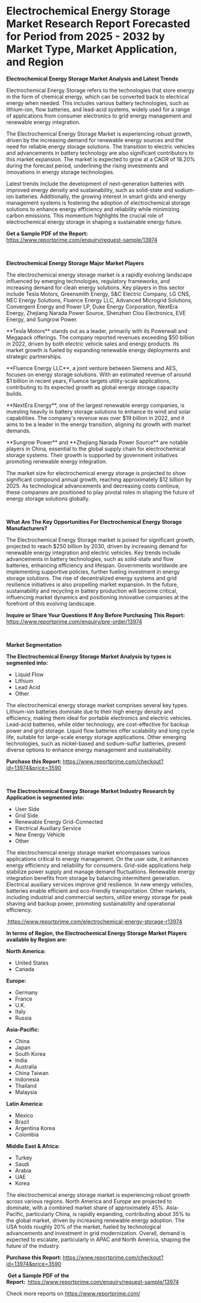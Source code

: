 <p><h1>Electrochemical Energy Storage Market Research Report Forecasted for Period from 2025 -  2032 by Market Type, Market Application, and Region</h1></p><p><strong>Electrochemical Energy Storage Market Analysis and Latest Trends</strong></p>
<p><p>Electrochemical Energy Storage refers to the technologies that store energy in the form of chemical energy, which can be converted back to electrical energy when needed. This includes various battery technologies, such as lithium-ion, flow batteries, and lead-acid systems, widely used for a range of applications from consumer electronics to grid energy management and renewable energy integration.</p><p>The Electrochemical Energy Storage Market is experiencing robust growth, driven by the increasing demand for renewable energy sources and the need for reliable energy storage solutions. The transition to electric vehicles and advancements in battery technology are also significant contributors to this market expansion. The market is expected to grow at a CAGR of 18.20% during the forecast period, underlining the rising investments and innovations in energy storage technologies.</p><p>Latest trends include the development of next-generation batteries with improved energy density and sustainability, such as solid-state and sodium-ion batteries. Additionally, the growing interest in smart grids and energy management systems is fostering the adoption of electrochemical storage solutions to enhance energy efficiency and reliability while minimizing carbon emissions. This momentum highlights the crucial role of electrochemical energy storage in shaping a sustainable energy future.</p></p>
<p><strong>Get a Sample PDF of the Report:&nbsp;</strong> <a href="https://www.reportprime.com/enquiry/request-sample/13974?utm_campaign=3071&utm_medium=2&utm_source=Github&utm_content=ia&utm_term=20032025&utm_id=electrochemical-energy-storage">https://www.reportprime.com/enquiry/request-sample/13974</a></p>
<p>&nbsp;</p>
<p><strong>Electrochemical Energy Storage Major Market Players</strong></p>
<p><p>The electrochemical energy storage market is a rapidly evolving landscape influenced by emerging technologies, regulatory frameworks, and increasing demand for clean energy solutions. Key players in this sector include Tesla Motors, Greensmith Energy, S&C Electric Company, LG CNS, NEC Energy Solutions, Fluence Energy LLC, Advanced Microgrid Solutions, Convergent Energy and Power LP, Duke Energy Corporation, NextEra Energy, Zhejiang Narada Power Source, Shenzhen Clou Electronics, EVE Energy, and Sungrow Power.</p><p>**Tesla Motors** stands out as a leader, primarily with its Powerwall and Megapack offerings. The company reported revenues exceeding $50 billion in 2022, driven by both electric vehicle sales and energy products. Its market growth is fueled by expanding renewable energy deployments and strategic partnerships.</p><p>**Fluence Energy LLC**, a joint venture between Siemens and AES, focuses on energy storage solutions. With an estimated revenue of around $1 billion in recent years, Fluence targets utility-scale applications, contributing to its expected growth as global energy storage capacity builds.</p><p>**NextEra Energy**, one of the largest renewable energy companies, is investing heavily in battery storage solutions to enhance its wind and solar capabilities. The company's revenue was over $19 billion in 2022, and it aims to be a leader in the energy transition, aligning its growth with market demands.</p><p>**Sungrow Power** and **Zhejiang Narada Power Source** are notable players in China, essential to the global supply chain for electrochemical storage systems. Their growth is supported by government initiatives promoting renewable energy integration.</p><p>The market size for electrochemical energy storage is projected to show significant compound annual growth, reaching approximately $12 billion by 2025. As technological advancements and decreasing costs continue, these companies are positioned to play pivotal roles in shaping the future of energy storage solutions globally.</p></p>
<p>&nbsp;</p>
<p><strong>What Are The Key Opportunities For Electrochemical Energy Storage Manufacturers?</strong></p>
<p><p>The Electrochemical Energy Storage market is poised for significant growth, projected to reach $250 billion by 2030, driven by increasing demand for renewable energy integration and electric vehicles. Key trends include advancements in battery technologies, such as solid-state and flow batteries, enhancing efficiency and lifespan. Governments worldwide are implementing supportive policies, further fueling investment in energy storage solutions. The rise of decentralized energy systems and grid resilience initiatives is also propelling market expansion. In the future, sustainability and recycling in battery production will become critical, influencing market dynamics and positioning innovative companies at the forefront of this evolving landscape.</p></p>
<p><strong>Inquire or Share Your Questions If Any Before Purchasing This Report:</strong> <a href="https://www.reportprime.com/enquiry/pre-order/13974?utm_campaign=3071&utm_medium=2&utm_source=Github&utm_content=ia&utm_term=20032025&utm_id=electrochemical-energy-storage">https://www.reportprime.com/enquiry/pre-order/13974</a></p>
<p>&nbsp;</p>
<p><strong>Market Segmentation</strong></p>
<p><strong>The Electrochemical Energy Storage Market Analysis by types is segmented into:</strong></p>
<p><ul><li>Liquid Flow</li><li>Lithium</li><li>Lead Acid</li><li>Other</li></ul></p>
<p><p>The electrochemical energy storage market comprises several key types. Lithium-ion batteries dominate due to their high energy density and efficiency, making them ideal for portable electronics and electric vehicles. Lead-acid batteries, while older technology, are cost-effective for backup power and grid storage. Liquid flow batteries offer scalability and long cycle life, suitable for large-scale energy storage applications. Other emerging technologies, such as nickel-based and sodium-sulfur batteries, present diverse options to enhance energy management and sustainability.</p></p>
<p><strong>Purchase this Report:&nbsp;</strong><a href="https://www.reportprime.com/checkout?id=13974&price=3590&utm_campaign=3071&utm_medium=2&utm_source=Github&utm_content=ia&utm_term=20032025&utm_id=electrochemical-energy-storage">https://www.reportprime.com/checkout?id=13974&price=3590</a></p>
<p>&nbsp;</p>
<p><strong>The Electrochemical Energy Storage Market Industry Research by Application is segmented into:</strong></p>
<p><ul><li>User Side</li><li>Grid Side</li><li>Renewable Energy Grid-Connected</li><li>Electrical Auxiliary Service</li><li>New Energy Vehicle</li><li>Other</li></ul></p>
<p><p>The electrochemical energy storage market encompasses various applications critical to energy management. On the user side, it enhances energy efficiency and reliability for consumers. Grid-side applications help stabilize power supply and manage demand fluctuations. Renewable energy integration benefits from storage by balancing intermittent generation. Electrical auxiliary services improve grid resilience. In new energy vehicles, batteries enable efficient and eco-friendly transportation. Other markets, including industrial and commercial sectors, utilize energy storage for peak shaving and backup power, promoting sustainability and operational efficiency.</p></p>
<p><a href="https://www.reportprime.com/electrochemical-energy-storage-r13974?utm_campaign=3071&utm_medium=2&utm_source=Github&utm_content=ia&utm_term=20032025&utm_id=electrochemical-energy-storage">&nbsp;https://www.reportprime.com/electrochemical-energy-storage-r13974</a></p>
<p><strong>In terms of Region, the Electrochemical Energy Storage Market Players available by Region are:</strong></p>
<p>
    <p> <strong> North America: </strong>
        <ul>
            <li>United States</li>
            <li>Canada</li>
        </ul>
        </p> 
    <p> <strong> Europe: </strong>
        <ul>
            <li>Germany</li>
            <li>France</li>
            <li>U.K.</li>
            <li>Italy</li>
            <li>Russia</li>
        </ul>
        </p> 
    <p> <strong> Asia-Pacific: </strong>
        <ul>
            <li>China</li>
            <li>Japan</li>
            <li>South Korea</li>
            <li>India</li>
            <li>Australia</li>
            <li>China Taiwan</li>
            <li>Indonesia</li>
            <li>Thailand</li>
            <li>Malaysia</li>
        </ul>
        </p> 
    <p> <strong> Latin America: </strong>
        <ul>
            <li>Mexico</li>
            <li>Brazil</li>
            <li>Argentina Korea</li>
            <li>Colombia</li>
        </ul>
        </p> 
    <p> <strong> Middle East & Africa: </strong>
        <ul>
            <li>Turkey</li>
            <li>Saudi</li>
            <li>Arabia</li>
            <li>UAE</li>
            <li>Korea</li>
        </ul>
    </p>
    </p>
<p><p>The electrochemical energy storage market is experiencing robust growth across various regions. North America and Europe are projected to dominate, with a combined market share of approximately 45%. Asia-Pacific, particularly China, is rapidly expanding, contributing about 35% to the global market, driven by increasing renewable energy adoption. The USA holds roughly 20% of the market, fueled by technological advancements and investment in grid modernization. Overall, demand is expected to escalate, particularly in APAC and North America, shaping the future of the industry.</p></p>
<p><strong>Purchase this Report: </strong><a href="https://www.reportprime.com/checkout?id=13974&price=3590&utm_campaign=3071&utm_medium=2&utm_source=Github&utm_content=ia&utm_term=20032025&utm_id=electrochemical-energy-storage">https://www.reportprime.com/checkout?id=13974&price=3590</a></p>
<p>&nbsp;<strong>Get a Sample PDF of the Report:&nbsp;&nbsp;</strong><a href="https://www.reportprime.com/enquiry/request-sample/13974?utm_campaign=3071&utm_medium=2&utm_source=Github&utm_content=ia&utm_term=20032025&utm_id=electrochemical-energy-storage">https://www.reportprime.com/enquiry/request-sample/13974</a></p>
<p><strong></strong></p>
<p>Check more reports on <a href="https://www.reportprime.com/?utm_campaign=3071&utm_medium=2&utm_source=Github&utm_content=ia&utm_term=20032025&utm_id=electrochemical-energy-storage">https://www.reportprime.com/</a></p>
